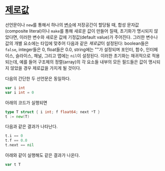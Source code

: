 # [제로값](#the-zero-value)

선언문이나 `new`를 통해서 하나의 [변수](/Variables/)에 저장공간이 할당될 때, 합성 문자값(composite literal)이나 `make`를 통해 새로운 값이 만들어 질때, 초기화가 명시되지 않았다면, 이러한 변수와 새로운 값에 기정값(default value)가 주어진다. 그러한 변수나 값의 개별 요소에는 타입에 맞추어 다음과 같은 *제로값*이 설정된다: boolean들은 `false`, integer들은 0, float들은 0.0, string에는 ""가 설정되며 포인터, 함수, 인터페이스, 슬라이스, 채널, 그리고 맵에는 `nil`이 설정된다. 이러한 초기화는 재귀적으로 적용되는데, 예를 들어 구조체의 정렬(array)의 각 요소들 내부의 모든 필드들은 값이 명시되지 않았을 경우 제로값을 가지게 될 것이다.

다음의 간단한 두 선언문은 동일하다.

```go
var i int
var i int = 0
```

아래의 코드가 실행되면

```go
type T struct { i int; f float64; next *T }
t := new(T)
```

다음과 같은 결과가 나타난다.

```go
t.i == 0
t.f == 0.0
t.next == nil
```

아래와 같이 실행해도 같은 결과가 나온다.

```go
var t T
```
